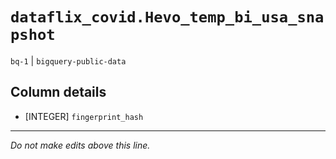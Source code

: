 # `dataflix_covid.Hevo_temp_bi_usa_snapshot`
`bq-1` | `bigquery-public-data`

## Column details
* [INTEGER]   `fingerprint_hash`

-------------------------------------------------------------------------------
*Do not make edits above this line.*
